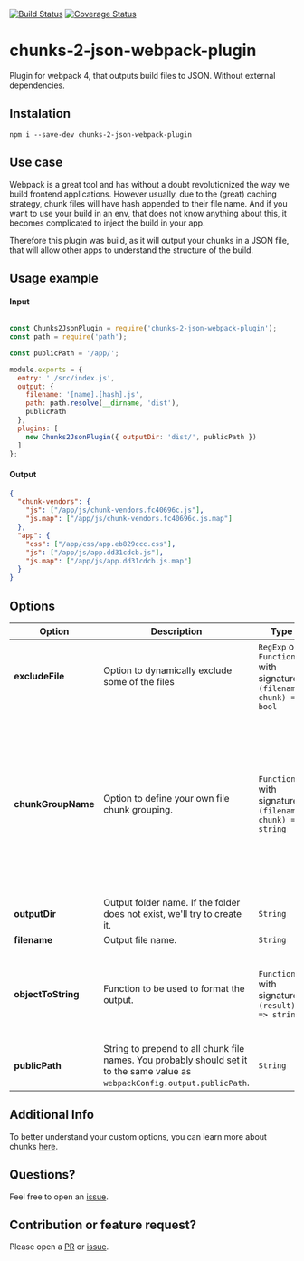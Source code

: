 [![Build Status](https://travis-ci.com/homeday-de/chunks-2-json-webpack-plugin.svg?branch=master)](https://travis-ci.com/homeday-de/chunks-2-json-webpack-plugin) [![Coverage Status](https://coveralls.io/repos/github/homeday-de/chunks-2-json-webpack-plugin/badge.svg?branch=master)](https://coveralls.io/github/homeday-de/chunks-2-json-webpack-plugin?branch=master)

# chunks-2-json-webpack-plugin
Plugin for webpack 4, that outputs build files to JSON. Without external dependencies.

## Instalation 

```
npm i --save-dev chunks-2-json-webpack-plugin
```

## Use case

Webpack is a great tool and has without a doubt revolutionized the way we build frontend applications. However usually, due to the (great) caching strategy, chunk files will have hash appended to their file name. And if you want to use your build in an env, that does not know 
anything about this, it becomes complicated to inject the build in your app.

Therefore this plugin was build, as it will output your chunks in a JSON file, that will 
allow other apps to understand the structure of the build. 

## Usage example

#### Input

```javascript

const Chunks2JsonPlugin = require('chunks-2-json-webpack-plugin');
const path = require('path');

const publicPath = '/app/';

module.exports = {
  entry: './src/index.js',
  output: {
    filename: '[name].[hash].js',
    path: path.resolve(__dirname, 'dist'),
    publicPath
  },
  plugins: [
    new Chunks2JsonPlugin({ outputDir: 'dist/', publicPath })
  ]
};

```

#### Output

```JSON
{
  "chunk-vendors": {
    "js": ["/app/js/chunk-vendors.fc40696c.js"],
    "js.map": ["/app/js/chunk-vendors.fc40696c.js.map"]
  },
  "app": {
    "css": ["/app/css/app.eb829ccc.css"],
    "js": ["/app/js/app.dd31cdcb.js"],
    "js.map": ["/app/js/app.dd31cdcb.js.map"]
  }
}
```


## Options

| Option | Description | Type | Default | Comment |
| ------------- |-------------| -------------| -------------| -------------| 
| **excludeFile** | Option to dynamically exclude some of the files | `RegExp` or `Function` with signature `(filename, chunk) => bool` | ` /\.hot-update\.js$/` |  Exclude HMR chunks by default (file names ending with `.hot-update.js`). |
| **chunkGroupName** | Option to define your own file chunk grouping. | `Function` with signature `(filename, chunk) => string` | `/\.([a-z0-9]+(\.map)?)(\?.*)?$/.exec(filename)[1]` | Group by file extension (or `ext.map`) by default. For example for filename inside one chunk `dist/app.js` the default grouping will be `js: []` and for `dist/app.js.map` it would be `js.map: []` both inside of `app` key |
| **outputDir** | Output folder name. If the folder does not exist, we'll try to create it. | `String` | `process.cwd()` | Current working directory by default.  |
| **filename** | Output file name. | `String` | `build-manifest.json` | |
| **objectToString** | Function to be used to format the output. | `Function` with signature `(result) => string` | `result => JSON.stringify(result)` | By default we output `JSON`, but you can opt in for any other format as well. Just define your output here and adjust `filename`
| **publicPath** | String to prepend to all chunk file names. You probably should set it to the same value as `webpackConfig.output.publicPath`. | `String` | `''` | Empty string by default |

## Additional Info
To better understand your custom options, you can learn more about chunks [here](https://github.com/webpack/docs/wiki/how-to-write-a-plugin#exploring-assets-chunks-modules-and-dependencies).

## Questions? 
Feel free to open an [issue](https://github.com/homeday-de/chunks-2-json-webpack-plugin/issues). 


## Contribution or feature request? 
Please open a [PR](https://github.com/homeday-de/chunks-2-json-webpack-plugin/pulls) or [issue](https://github.com/homeday-de/chunks-2-json-webpack-plugin/issues).
